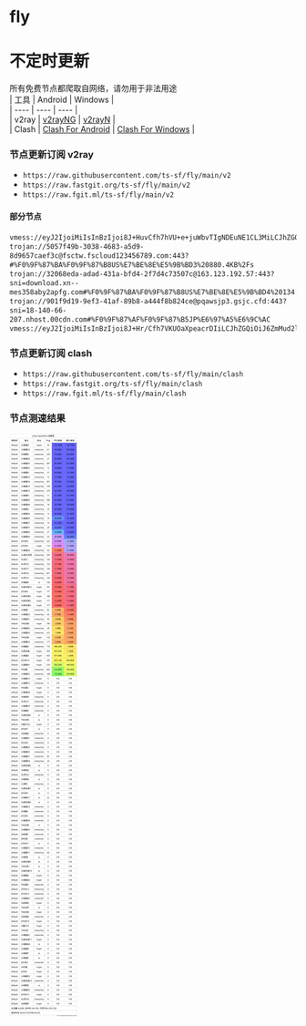 # fly
# 不定时更新
所有免费节点都爬取自网络，请勿用于非法用途  
|  工具  | Android  | Windows  |  
|  ----  | ----   | ----  |  
| v2ray  | [v2rayNG](https://github.com/2dust/v2rayNG/releases) | [v2rayN](https://github.com/2dust/v2rayN/releases) |  
| Clash  | [Clash For Android](https://github.com/Kr328/ClashForAndroid/releases) | [Clash For Windows](https://github.com/Fndroid/clash_for_windows_pkg/releases) | 
  
### 节点更新订阅  v2ray
- `https://raw.githubusercontent.com/ts-sf/fly/main/v2`  
- `https://raw.fastgit.org/ts-sf/fly/main/v2`  
- `https://raw.fgit.ml/ts-sf/fly/main/v2`  
#### 部分节点  
``` 
vmess://eyJ2IjoiMiIsInBzIjoi8J+HuvCfh7hVU+e+juWbvTIgNDEuNE1CL3MiLCJhZGQiOiIxNDAuOTkuNTcuNCIsInBvcnQiOiI1MDA0MiIsImlkIjoiNDE4MDQ4YWYtYTI5My00Yjk5LTliMGMtOThjYTM1ODBkZDI0IiwiYWlkIjoiNjQiLCJzY3kiOiJhdXRvIiwibmV0IjoidGNwIiwidHlwZSI6Im5vbmUiLCJob3N0IjoiIiwicGF0aCI6IiIsInRscyI6IiIsInNuaSI6IiIsInRlc3RfbmFtZSI6IlVT576O5Zu9MiJ9
trojan://5057f49b-3038-4683-a5d9-8d9657caef3c@fsctw.fscloud123456789.com:443?#%F0%9F%87%BA%F0%9F%87%B8US%E7%BE%8E%E5%9B%BD3%20880.4KB%2Fs
trojan://32068eda-adad-431a-bfd4-2f7d4c73507c@163.123.192.57:443?sni=download.xn--mes358aby2apfg.com#%F0%9F%87%BA%F0%9F%87%B8US%E7%BE%8E%E5%9B%BD4%20134.7MB%2Fs
trojan://901f9d19-9ef3-41af-89b8-a444f8b824ce@pqawsjp3.gsjc.cfd:443?sni=18-140-66-207.nhost.00cdn.com#%F0%9F%87%AF%F0%9F%87%B5JP%E6%97%A5%E6%9C%AC
vmess://eyJ2IjoiMiIsInBzIjoi8J+Hr/Cfh7VKUOaXpeacrDIiLCJhZGQiOiJ6ZmMud2luZG93c3VwZGF0ZTEuY29tIiwicG9ydCI6IjQ0MyIsImlkIjoiMzIwNjhlZGEtYWRhZC00MzFhLWJmZDQtMmY3ZDRjNzM1MDdjIiwiYWlkIjoiMCIsInNjeSI6ImF1dG8iLCJuZXQiOiJ3cyIsInR5cGUiOiJub25lIiwiaG9zdCI6ImpwMy5wcWpjLmJ1enoiLCJwYXRoIjoiL3BxL2pwMz9lZD0yMDQ4IiwidGxzIjoidGxzIiwic25pIjoiIiwidGVzdF9uYW1lIjoiSlDml6XmnKwyIn0=
```
### 节点更新订阅  clash
- `https://raw.githubusercontent.com/ts-sf/fly/main/clash`  
- `https://raw.fastgit.org/ts-sf/fly/main/clash`  
- `https://raw.fgit.ml/ts-sf/fly/main/clash`  

### 节点测速结果
![image](traffic.png)

